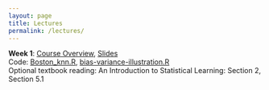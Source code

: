 ```yaml
---
layout: page
title: Lectures
permalink: /lectures/
---
```




**Week 1**: [Course Overview](https://piazza.com/class_profile/get_resource/ixiudyq1m7bj0/ixl2l2cc6j12og),
[Slides](https://piazza.com/class_profile/get_resource/ixiudyq1m7bj0/ixl2lqqcl1576s)  
Code: [Boston_knn.R](https://raw.githubusercontent.com/ChicagoBoothML/ML2016/master/code/Boston_knn.R), [bias-variance-illustration.R](https://raw.githubusercontent.com/ChicagoBoothML/ML2016/master/code/bias-variance-illustration.R)   
Optional textbook reading: An Introduction to Statistical Learning: Section 2, Section 5.1
